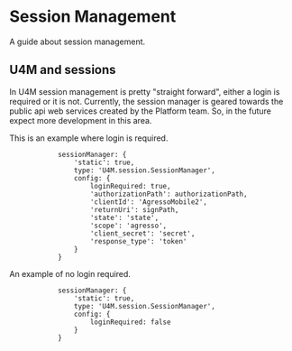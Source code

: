 ﻿# Session Management

A guide about session management.

## U4M and sessions

In U4M session management is pretty "straight forward", either a login is required or it is not.  Currently, the session manager is geared towards the public api web services created by the Platform team. So, in the future expect  more development in this area.

This is an example where login is required.

				sessionManager: {
                    'static': true,
                    type: 'U4M.session.SessionManager',
                    config: {
                        loginRequired: true,
                        'authorizationPath': authorizationPath,
                        'clientId': 'AgressoMobile2',
                        'returnUri': signPath,
                        'state': 'state',
                        'scope': 'agresso',
                        'client_secret': 'secret',
                        'response_type': 'token'
                    }
                }

An example of no login required.


				sessionManager: {
                    'static': true,
                    type: 'U4M.session.SessionManager',
                    config: {
                        loginRequired: false
                    }
                }